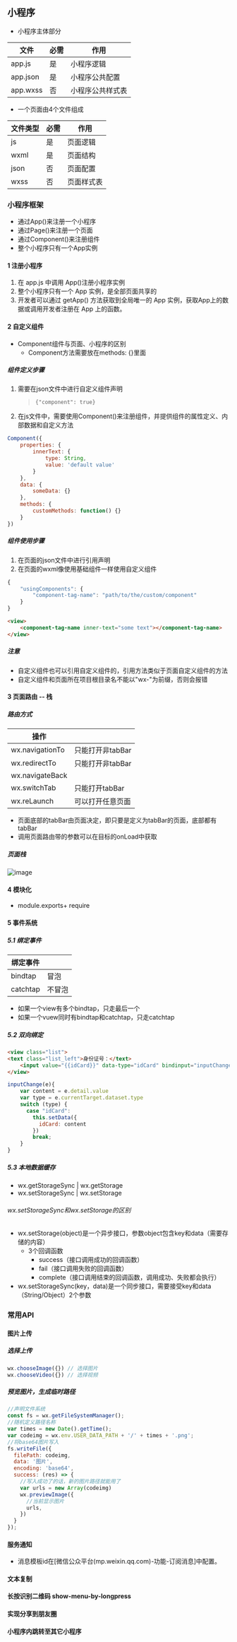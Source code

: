## 小程序

* 小程序主体部分

| 文件 | 必需 | 作用 |
| -- | -- | -- |
| app.js | 是 | 小程序逻辑 |
| app.json | 是 | 小程序公共配置 |
| app.wxss | 否 | 小程序公共样式表 |

* 一个页面由4个文件组成

| 文件类型 | 必需 | 作用 |
| -- | -- | -- |
| js | 是 | 页面逻辑 |
| wxml | 是 | 页面结构 |
| json | 否 | 页面配置 |
| wxss | 否 | 页面样式表 |

### 小程序框架

* 通过App()来注册一个小程序
* 通过Page()来注册一个页面
* 通过Component()来注册组件
* 整个小程序只有一个App实例

#### 1 注册小程序

1. 在 app.js 中调用 App()注册小程序实例
2. 整个小程序只有一个 App 实例，是全部页面共享的
3. 开发者可以通过 getApp() 方法获取到全局唯一的 App 实例，获取App上的数据或调用开发者注册在 App 上的函数。

#### 2 自定义组件

* Component组件与页面、小程序的区别
    * Component方法需要放在methods: {}里面

##### 组件定义步骤

1. 需要在json文件中进行自定义组件声明
   
    > `{"component": true}`
2. 在js文件中，需要使用Component()来注册组件，并提供组件的属性定义、内部数据和自定义方法

```js
Component({
    properties: {
        innerText: {
            type: String,
            value: 'default value'
        }
    },
    data: {
        someData: {}
    },
    methods: {
        customMethods: function() {}
    }
})
```

##### 组件使用步骤

1. 在页面的json文件中进行引用声明
2. 在页面的wxml像使用基础组件一样使用自定义组件

```js
{
    "usingComponents": {
        "component-tag-name": "path/to/the/custom/component"
    }
}
```
```html wxml
<view>
    <component-tag-name inner-text="some text"></component-tag-name>
</view>
```

##### 注意

* 自定义组件也可以引用自定义组件的，引用方法类似于页面自定义组件的方法
* 自定义组件和页面所在项目根目录名不能以"wx-"为前缀，否则会报错

#### 3 页面路由 -- 栈

##### 路由方式

| 操作 | |
| -- | -- |
| wx.navigationTo | 只能打开非tabBar |
| wx.redirectTo | 只能打开非tabBar |
| wx.navigateBack | |
| wx.switchTab | 只能打开tabBar |
| wx.reLaunch | 可以打开任意页面 |

* 页面底部的tabBar由页面决定，即只要是定义为tabBar的页面，底部都有tabBar
* 调用页面路由带的参数可以在目标的onLoad中获取

##### 页面栈

![image](./img/页面栈.png)

#### 4 模块化

* module.exports+ require

#### 5 事件系统

##### 5.1 绑定事件

| 绑定事件 | |
| -- | -- |
| bindtap | 冒泡 |
| catchtap | 不冒泡 |

* 如果一个view有多个bindtap，只走最后一个
* 如果一个vuew同时有bindtap和catchtap，只走catchtap

##### 5.2 双向绑定

```html wxml
<view class="list">
<text class="list_left">身份证号：</text>
    <input value="{{idCard}}" data-type="idCard" bindinput="inputChange"/>
</view>
```
```js
inputChange(e){
    var content = e.detail.value
    var type = e.currentTarget.dataset.type
    switch (type) {
      case "idCard":
        this.setData({
          idCard: content
        })
        break;
    }
}
```

##### 5.3 本地数据缓存

* wx.getStorageSync | wx.getStorage
* wx.setStorageSync | wx.setStorage

###### wx.setStorageSync和wx.setStorage的区别

* wx.setStorage(object)是一个异步接口，参数object包含key和data（需要存储的内容）
    * 3个回调函数
        * success（接口调用成功的回调函数）
        * fail（接口调用失败的回调函数）
        * complete（接口调用结束的回调函数，调用成功、失败都会执行）
* wx.setStorageSync(key，data)是一个同步接口，需要接受key和data（String/Object）2个参数

### 常用API

#### 图片上传

##### 选择上传

```js
wx.chooseImage({}) // 选择图片
wx.chooseVideo({}) // 选择视频
```

##### 预览图片，生成临时路径

```js
//声明文件系统
const fs = wx.getFileSystemManager();
//随机定义路径名称
var times = new Date().getTime();
var codeimg = wx.env.USER_DATA_PATH + '/' + times + '.png';
//将base64图片写入
fs.writeFile({
  filePath: codeimg,
  data: '图片',
  encoding: 'base64',
  success: (res) => {
    //写入成功了的话，新的图片路径就能用了
    var urls = new Array(codeimg)
    wx.previewImage({
      //当前显示图片
      urls,
    })
  }
});
```

#### 服务通知

* 消息模板id在[微信公众平台(mp.weixin.qq.com)-功能-订阅消息]中配置。

#### 文本复制

#### 长按识别二维码 show-menu-by-longpress

#### 实现分享到朋友圈

#### 小程序内跳转至其它小程序
